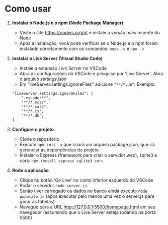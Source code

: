 # Como usar

1) **Instalar o Node.js e o npm (Node Package Manager)**
    * Visite o site https://nodejs.org/pt e instale a versão mais recente do Node
    * Após a instalação, você pode verificar se o Node.js e o npm foram instalado corretamente com os comandos:
    `node -v` e `npm -v`

2) **Instalar o Live Server (Visual Studio Code)**
    * Instale a extensão *Live Server* no VSCode
    * Abra as configurações do VSCode e pesquise por 'Live Server'. Abra o arquivo *settings.json*
    * Em "liveServer.settings.ignoreFiles" adicione `"**/*.db"`. Exemplo:

    ```
    "liveServer.settings.ignoreFiles": [
        ".vscode/**",
        "**/*.scss",
        "**/*.sass",
        "**/*.ts",
        "**/*.db",
    ]
    ```

3) **Configure o projeto**
    * Clone o repositório
    * Execute `npm init -y` que criará um arquivo package.json, que irá gerenciar as dependências do projeto.
    * Instalar o Express (framework para criar o servidor web), sqlite3 e cors: `npm install express sqlite3 cors`
  
4) **Rode a aplicação**
   * Clique no botão 'Go Live' no canto inferior esquerdo do VSCode 
   * Rodar o servidor `node server.js`
   * Senão tiver carregado os dados no banco ainda execute  `node populate.js` (após executar pelo menos uma vez o server.js para gerar as tabelas)
   * Navegue para a URL http://127.0.0.1:5500/homepage.html em seu navegador (assumindo que o Live Server esteja rodando na porta 5500)

